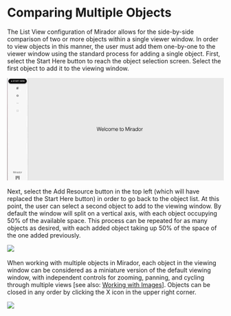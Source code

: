 # Comparing Multiple Objects

The List View configuration of Mirador allows for the side-by-side comparison of two or more objects within a single viewer window. In order to view objects in this manner, the user must add them one-by-one to the viewer window using the standard process for adding a single object. First, select the Start Here button to reach the object selection screen. Select the first object to add it to the viewing window.

![](../.gitbook/assets/compare-1.gif)

Next, select the Add Resource button in the top left \(which will have replaced the Start Here button\) in order to go back to the object list. At this point, the user can select a second object to add to the viewing window. By default the window will split on a vertical axis, with each object occupying 50% of the available space. This process can be repeated for as many objects as desired, with each added object taking up 50% of the space of the one added previously.

![](../.gitbook/assets/compare-2.gif)

When working with multiple objects in Mirador, each object in the viewing window can be considered as a miniature version of the default viewing window, with independent controls for zooming, panning, and cycling through multiple views \[see also: [Working with Images](../general/working-with-images.md)\]. Objects can be closed in any order by clicking the X icon in the upper right corner.

![](../.gitbook/assets/compare-3%20%281%29.gif)

